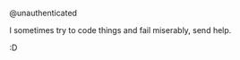 @unauthenticated

I sometimes try to code things and fail miserably, send help.

:D

<!---
unauthenticated/unauthenticated is a ✨ special ✨ repository because its `README.md` (this file) appears on your GitHub profile.
You can click the Preview link to take a look at your changes.
--->
